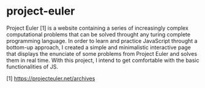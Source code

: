 # project-euler
Project Euler [1] is a website containing a series of increasingly complex computational problems that can be solved throught any turing complete programming language. In order to learn and practice JavaScript throught a bottom-up approach, I created a simple and minimalistic interactive page that displays the enunciate of some problems from Project Euler and solves them in real time.
With this project, I intend to get comfortable with the basic functionalities of JS.

[1] https://projecteuler.net/archives
